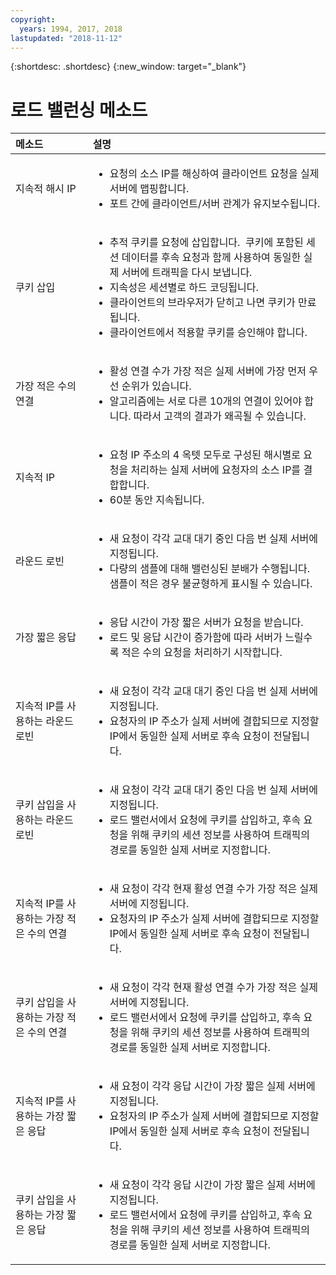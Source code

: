 ```yaml
---
copyright:
  years: 1994, 2017, 2018
lastupdated: "2018-11-12"
---
```


{:shortdesc: .shortdesc}
{:new_window: target="_blank"}

# 로드 밸런싱 메소드

|메소드|설명|
|:---|:---|
|지속적 해시 IP|<ul><li>요청의 소스 IP를 해싱하여 클라이언트 요청을 실제 서버에 맵핑합니다.</li><li>포트 간에 클라이언트/서버 관계가 유지보수됩니다.</li></ul>|
|쿠키 삽입|<ul><li>추적 쿠키를 요청에 삽입합니다.<span style="mso-spacerun:yes">&nbsp; </span>쿠키에 포함된 세션 데이터를 후속 요청과 함께 사용하여 동일한 실제 서버에 트래픽을 다시 보냅니다.</li><li>지속성은 세션별로 하드 코딩됩니다.</li><li>클라이언트의 브라우저가 닫히고 나면 쿠키가 만료됩니다.</li><li>클라이언트에서 적용할 쿠키를 승인해야 합니다.</li></ul>|
|가장 적은 수의 연결|<ul><li>활성 연결 수가 가장 적은 실제 서버에 가장 먼저 우선 순위가 있습니다.</li><li>알고리즘에는 서로 다른 10개의 연결이 있어야 합니다. 따라서 고객의 결과가 왜곡될 수 있습니다.</li></ul>|
|지속적 IP|<ul><li>요청 IP 주소의 4 옥텟 모두로 구성된 해시별로 요청을 처리하는 실제 서버에 요청자의 소스 IP를 결합합니다.</li><li>60분 동안 지속됩니다.</li></ul>|
|라운드 로빈|<ul><li>새 요청이 각각 교대 대기 중인 다음 번 실제 서버에 지정됩니다.</li><li>다량의 샘플에 대해 밸런싱된 분배가 수행됩니다. 샘플이 적은 경우 불균형하게 표시될 수 있습니다.</li></ul>|
|가장 짧은 응답|<ul><li>응답 시간이 가장 짧은 서버가 요청을 받습니다.</li><li>로드 및 응답 시간이 증가함에 따라 서버가 느릴수록 적은 수의 요청을 처리하기 시작합니다.</li></ul>|
|지속적 IP를 사용하는 라운드 로빈|<ul><li>새 요청이 각각 교대 대기 중인 다음 번 실제 서버에 지정됩니다.</li><li>요청자의 IP 주소가 실제 서버에 결합되므로 지정할 IP에서 동일한 실제 서버로 후속 요청이 전달됩니다.</li></ul>|
|쿠키 삽입을 사용하는 라운드 로빈|<ul><li>새 요청이 각각 교대 대기 중인 다음 번 실제 서버에 지정됩니다.</li><li>로드 밸런서에서 요청에 쿠키를 삽입하고, 후속 요청을 위해 쿠키의 세션 정보를 사용하여 트래픽의 경로를 동일한 실제 서버로 지정합니다.</li></ul>|
|지속적 IP를 사용하는 가장 적은 수의 연결|<ul><li>새 요청이 각각 현재 활성 연결 수가 가장 적은 실제 서버에 지정됩니다.</li><li>요청자의 IP 주소가 실제 서버에 결합되므로 지정할 IP에서 동일한 실제 서버로 후속 요청이 전달됩니다.</li></ul>|
|쿠키 삽입을 사용하는 가장 적은 수의 연결|<ul><li>새 요청이 각각 현재 활성 연결 수가 가장 적은 실제 서버에 지정됩니다.</li><li>로드 밸런서에서 요청에 쿠키를 삽입하고, 후속 요청을 위해 쿠키의 세션 정보를 사용하여 트래픽의 경로를 동일한 실제 서버로 지정합니다.</li></ul>|
|지속적 IP를 사용하는 가장 짧은 응답|<ul><li>새 요청이 각각 응답 시간이 가장 짧은 실제 서버에 지정됩니다.</li><li>요청자의 IP 주소가 실제 서버에 결합되므로 지정할 IP에서 동일한 실제 서버로 후속 요청이 전달됩니다.</li></ul>|
|쿠키 삽입을 사용하는 가장 짧은 응답|<ul><li>새 요청이 각각 응답 시간이 가장 짧은 실제 서버에 지정됩니다.</li><li>로드 밸런서에서 요청에 쿠키를 삽입하고, 후속 요청을 위해 쿠키의 세션 정보를 사용하여 트래픽의 경로를 동일한 실제 서버로 지정합니다.</li></ul>|
